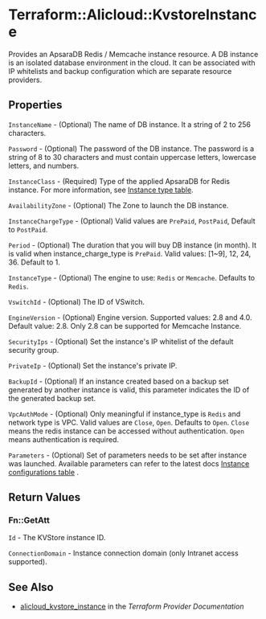 # Terraform::Alicloud::KvstoreInstance

Provides an ApsaraDB Redis / Memcache instance resource. A DB instance is an isolated database environment in the cloud. It can be associated with IP whitelists and backup configuration which are separate resource providers.

## Properties

`InstanceName` - (Optional) The name of DB instance. It a string of 2 to 256 characters.

`Password` - (Optional) The password of the DB instance. The password is a string of 8 to 30 characters and must contain uppercase letters, lowercase letters, and numbers.

`InstanceClass` - (Required) Type of the applied ApsaraDB for Redis instance.
For more information, see [Instance type table](https://www.alibabacloud.com/help/doc-detail/61135.htm).

`AvailabilityZone` - (Optional) The Zone to launch the DB instance.

`InstanceChargeType` - (Optional) Valid values are `PrePaid`, `PostPaid`, Default to `PostPaid`.

`Period` - (Optional) The duration that you will buy DB instance (in month). It is valid when instance_charge_type is `PrePaid`. Valid values: [1~9], 12, 24, 36. Default to 1.

`InstanceType` - (Optional) The engine to use: `Redis` or `Memcache`. Defaults to `Redis`.

`VswitchId` - (Optional) The ID of VSwitch.

`EngineVersion` - (Optional) Engine version. Supported values: 2.8 and 4.0. Default value: 2.8. Only 2.8 can be supported for Memcache Instance.

`SecurityIps` - (Optional) Set the instance's IP whitelist of the default security group.

`PrivateIp` - (Optional) Set the instance's private IP.

`BackupId` - (Optional) If an instance created based on a backup set generated by another instance is valid, this parameter indicates the ID of the generated backup set.

`VpcAuthMode` - (Optional) Only meaningful if instance_type is `Redis` and network type is VPC. Valid values are `Close`, `Open`. Defaults to `Open`.  `Close` means the redis instance can be accessed without authentication. `Open` means authentication is required.

`Parameters` - (Optional) Set of parameters needs to be set after instance was launched. Available parameters can refer to the latest docs [Instance configurations table](https://www.alibabacloud.com/help/doc-detail/61209.htm) .


## Return Values

### Fn::GetAtt

`Id` - The KVStore instance ID.

`ConnectionDomain` - Instance connection domain (only Intranet access supported).

## See Also

* [alicloud_kvstore_instance](https://www.terraform.io/docs/providers/alicloud/r/kvstore_instance.html) in the _Terraform Provider Documentation_